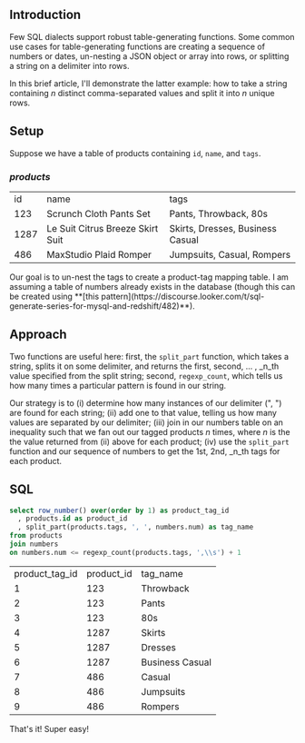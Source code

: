 ## Introduction
Few SQL dialects support robust table-generating functions. Some common use cases for table-generating functions are creating a sequence of numbers or dates, un-nesting a JSON object or array into rows, or splitting a string on a delimiter into rows. 

In this brief article, I'll demonstrate the latter example: how to take a string containing _n_ distinct comma-separated values and split it into _n_ unique rows.

## Setup
Suppose we have a table of products containing `id`, `name`, and `tags`.

### _products_
<table style="width:100%">
  <tr>
    <td>id</td>
    <td>name</td> 
    <td>tags</td>
  </tr>
  <tr>
    <td>123</td>
    <td>Scrunch Cloth Pants Set</td> 
    <td>Pants, Throwback, 80s</td>
  </tr>
  <tr>
    <td>1287</td>
    <td>Le Suit Citrus Breeze Skirt Suit</td> 
    <td>Skirts, Dresses, Business Casual</td>
  </tr>
  <tr>
    <td>486</td>
    <td>MaxStudio Plaid Romper</td> 
    <td>Jumpsuits, Casual, Rompers</td>
  </tr>
</table>
Our goal is to un-nest the tags to create a product-tag mapping table. I am assuming a table of numbers already exists in the database (though this can be created using **[this pattern](https://discourse.looker.com/t/sql-generate-series-for-mysql-and-redshift/482)**).

## Approach
Two functions are useful here: first, the `split_part` function, which takes a string, splits it on some delimiter, and returns the first, second, ... , _n_th value specified from the split string; second, `regexp_count`, which tells us how many times a particular pattern is found in our string.

Our strategy is to (i) determine how many instances of our delimiter (", ") are found for each string; (ii) add one to that value, telling us how many values are separated by our delimiter; (iii) join in our numbers table on an inequality such that we fan out our tagged products _n_ times, where _n_ is the the value returned from (ii) above for each product; (iv) use the `split_part` function and our sequence of numbers to get the 1st, 2nd, _n_th tags for each product.

## SQL

```SQL
select row_number() over(order by 1) as product_tag_id
  , products.id as product_id
  , split_part(products.tags, ', ', numbers.num) as tag_name
from products
join numbers
on numbers.num <= regexp_count(products.tags, ',\\s') + 1      
```
<table style="width:100%">
<tr> <td> product_tag_id </td>	<td> product_id </td>	<td> tag_name </td>
<tr> <td> 1 </td>	<td> 123 </td>	<td> Throwback </td>
<tr> <td> 2 </td>	<td> 123 </td>	<td> Pants </td>
<tr> <td> 3 </td>	<td> 123 </td>	<td> 80s </td>
<tr> <td> 4 </td>	<td> 1287 </td> <td> 	Skirts </td>
<tr> <td> 5 </td>	<td> 1287 </td> <td> 	Dresses </td>
<tr> <td> 6 </td>	<td> 1287 </td> <td> 	Business Casual </td>
<tr> <td> 7 </td>	<td> 486 </td>	<td> Casual </td>
<tr> <td> 8 </td>	<td> 486 </td>	<td> Jumpsuits </td>
<tr> <td> 9 </td>	<td> 486 </td>	<td> Rompers </td>
</table>

That's it! Super easy!
